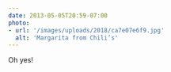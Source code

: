 ```yaml
---
date: 2013-05-05T20:59-07:00
photo:
- url: '/images/uploads/2018/ca7e07e6f9.jpg'
  alt: 'Margarita from Chili’s'
---
```

Oh yes!
